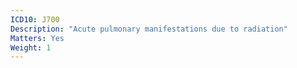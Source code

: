 ```yaml
---
ICD10: J700
Description: "Acute pulmonary manifestations due to radiation"
Matters: Yes
Weight: 1
---
```

